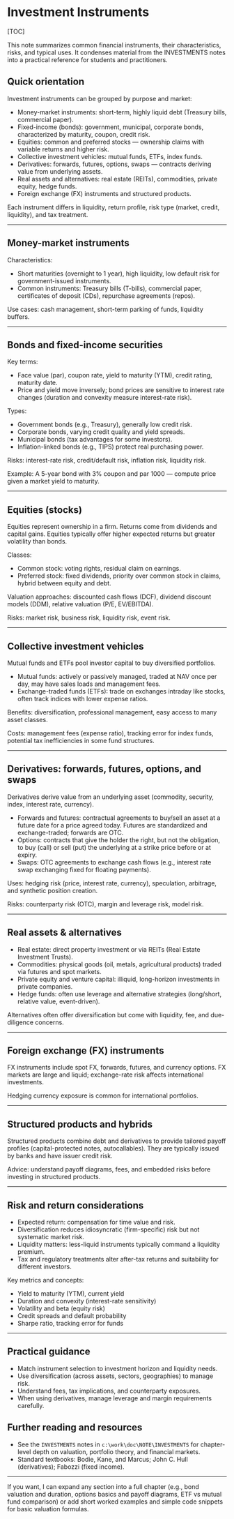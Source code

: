 # Investment Instruments

[TOC]

This note summarizes common financial instruments, their characteristics, risks, and typical uses. It condenses material from the INVESTMENTS notes into a practical reference for students and practitioners.

## Quick orientation

Investment instruments can be grouped by purpose and market:

- Money-market instruments: short-term, highly liquid debt (Treasury bills, commercial paper).
- Fixed-income (bonds): government, municipal, corporate bonds, characterized by maturity, coupon, credit risk.
- Equities: common and preferred stocks — ownership claims with variable returns and higher risk.
- Collective investment vehicles: mutual funds, ETFs, index funds.
- Derivatives: forwards, futures, options, swaps — contracts deriving value from underlying assets.
- Real assets and alternatives: real estate (REITs), commodities, private equity, hedge funds.
- Foreign exchange (FX) instruments and structured products.

Each instrument differs in liquidity, return profile, risk type (market, credit, liquidity), and tax treatment.

---

## Money-market instruments

Characteristics:

- Short maturities (overnight to 1 year), high liquidity, low default risk for government-issued instruments.
- Common instruments: Treasury bills (T-bills), commercial paper, certificates of deposit (CDs), repurchase agreements (repos).

Use cases: cash management, short-term parking of funds, liquidity buffers.

---

## Bonds and fixed-income securities

Key terms:

- Face value (par), coupon rate, yield to maturity (YTM), credit rating, maturity date.
- Price and yield move inversely; bond prices are sensitive to interest rate changes (duration and convexity measure interest-rate risk).

Types:

- Government bonds (e.g., Treasury), generally low credit risk.
- Corporate bonds, varying credit quality and yield spreads.
- Municipal bonds (tax advantages for some investors).
- Inflation-linked bonds (e.g., TIPS) protect real purchasing power.

Risks: interest-rate risk, credit/default risk, inflation risk, liquidity risk.

Example: A 5-year bond with 3% coupon and par 1000 — compute price given a market yield to maturity.

---

## Equities (stocks)

Equities represent ownership in a firm. Returns come from dividends and capital gains. Equities typically offer higher expected returns but greater volatility than bonds.

Classes:

- Common stock: voting rights, residual claim on earnings.
- Preferred stock: fixed dividends, priority over common stock in claims, hybrid between equity and debt.

Valuation approaches: discounted cash flows (DCF), dividend discount models (DDM), relative valuation (P/E, EV/EBITDA).

Risks: market risk, business risk, liquidity risk, event risk.

---

## Collective investment vehicles

Mutual funds and ETFs pool investor capital to buy diversified portfolios.

- Mutual funds: actively or passively managed, traded at NAV once per day, may have sales loads and management fees.
- Exchange-traded funds (ETFs): trade on exchanges intraday like stocks, often track indices with lower expense ratios.

Benefits: diversification, professional management, easy access to many asset classes.

Costs: management fees (expense ratio), tracking error for index funds, potential tax inefficiencies in some fund structures.

---

## Derivatives: forwards, futures, options, and swaps

Derivatives derive value from an underlying asset (commodity, security, index, interest rate, currency).

- Forwards and futures: contractual agreements to buy/sell an asset at a future date for a price agreed today. Futures are standardized and exchange-traded; forwards are OTC.
- Options: contracts that give the holder the right, but not the obligation, to buy (call) or sell (put) the underlying at a strike price before or at expiry.
- Swaps: OTC agreements to exchange cash flows (e.g., interest rate swap exchanging fixed for floating payments).

Uses: hedging risk (price, interest rate, currency), speculation, arbitrage, and synthetic position creation.

Risks: counterparty risk (OTC), margin and leverage risk, model risk.

---

## Real assets & alternatives

- Real estate: direct property investment or via REITs (Real Estate Investment Trusts).
- Commodities: physical goods (oil, metals, agricultural products) traded via futures and spot markets.
- Private equity and venture capital: illiquid, long-horizon investments in private companies.
- Hedge funds: often use leverage and alternative strategies (long/short, relative value, event-driven).

Alternatives often offer diversification but come with liquidity, fee, and due-diligence concerns.

---

## Foreign exchange (FX) instruments

FX instruments include spot FX, forwards, futures, and currency options. FX markets are large and liquid; exchange-rate risk affects international investments.

Hedging currency exposure is common for international portfolios.

---

## Structured products and hybrids

Structured products combine debt and derivatives to provide tailored payoff profiles (capital-protected notes, autocallables). They are typically issued by banks and have issuer credit risk.

Advice: understand payoff diagrams, fees, and embedded risks before investing in structured products.

---

## Risk and return considerations

- Expected return: compensation for time value and risk.
- Diversification reduces idiosyncratic (firm-specific) risk but not systematic market risk.
- Liquidity matters: less-liquid instruments typically command a liquidity premium.
- Tax and regulatory treatments alter after-tax returns and suitability for different investors.

Key metrics and concepts:

- Yield to maturity (YTM), current yield
- Duration and convexity (interest-rate sensitivity)
- Volatility and beta (equity risk)
- Credit spreads and default probability
- Sharpe ratio, tracking error for funds

---

## Practical guidance

- Match instrument selection to investment horizon and liquidity needs.
- Use diversification (across assets, sectors, geographies) to manage risk.
- Understand fees, tax implications, and counterparty exposures.
- When using derivatives, manage leverage and margin requirements carefully.

## Further reading and resources

- See the `INVESTMENTS` notes in `c:\work\doc\NOTE\INVESTMENTS` for chapter-level depth on valuation, portfolio theory, and financial markets.
- Standard textbooks: Bodie, Kane, and Marcus; John C. Hull (derivatives); Fabozzi (fixed income).

---

If you want, I can expand any section into a full chapter (e.g., bond valuation and duration, options basics and payoff diagrams, ETF vs mutual fund comparison) or add short worked examples and simple code snippets for basic valuation formulas.

